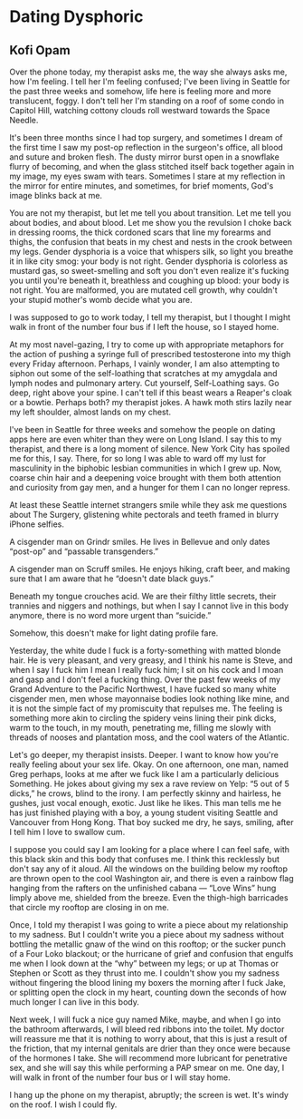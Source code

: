 # Dating Dysphoric
## Kofi Opam


Over the phone today, my therapist asks me, the way she always asks me, how I'm feeling. I tell her I'm feeling confused; I've been living in Seattle for the past three weeks and somehow, life here is feeling more and more translucent, foggy. I don't tell her I'm standing on a roof of some condo in Capitol Hill, watching cottony clouds roll westward towards the Space Needle.

It's been three months since I had top surgery, and sometimes I dream of the first time I saw my  post-op reflection in the surgeon's office, all blood and suture and broken flesh. The dusty mirror burst open in a snowflake flurry of becoming, and when the glass stitched itself back together again in my image, my eyes swam with tears. Sometimes I stare at my reflection in the mirror for entire minutes, and sometimes, for brief moments, God's image blinks back at me.

You are not my therapist, but let me tell you about transition. Let me tell you about bodies, and about blood. Let me show you the revulsion I choke back in dressing rooms, the thick cordoned scars that line my forearms and thighs, the confusion that beats in my chest and nests in the crook between my legs. Gender dysphoria is a voice that whispers silk, so light you breathe it in like city smog: your body is not right. Gender dysphoria is colorless as mustard gas, so sweet-smelling and soft you don't even realize it's fucking you until you're beneath it, breathless and coughing up blood: your body is not right. You are malformed, you are mutated cell growth, why couldn't your stupid mother's womb decide what you are.

I was supposed to go to work today, I tell my therapist, but I thought I might walk in front of the number four bus if I left the house, so I stayed home.

At my most navel-gazing, I try to come up with appropriate metaphors for the action of pushing a syringe full of prescribed testosterone into my thigh every Friday afternoon. Perhaps, I vainly wonder, I am also attempting to siphon out some of the self-loathing that scratches at my amygdala and lymph nodes and pulmonary artery. Cut yourself, Self-Loathing says. Go deep, right above your spine. I can't tell if this beast wears a Reaper's cloak or a bowtie. Perhaps both? my therapist jokes. A hawk moth stirs lazily near my left shoulder, almost lands on my chest.

I've been in Seattle for three weeks and somehow the people on dating apps here are even whiter than they were on Long Island. I say this to my therapist, and there is a long moment of silence. New York City has spoiled me for this, I say. There, for so long I was able to ward off my lust for masculinity in the biphobic lesbian communities in which I grew up. Now, coarse chin hair and a deepening voice brought with them both attention and curiosity from gay men, and a hunger for them I can no longer repress.

At least these Seattle internet strangers smile while they ask me questions about The Surgery, glistening white pectorals and teeth framed in blurry iPhone selfies.

A cisgender man on Grindr smiles. He lives in Bellevue and only dates “post-op” and “passable transgenders.”

A cisgender man on Scruff smiles. He enjoys hiking, craft beer, and making sure that I am aware that he “doesn't date black guys.”

Beneath my tongue crouches acid. We are their filthy little secrets, their trannies and niggers and nothings, but when I say I cannot live in this body anymore, there is no word more urgent than “suicide.”

Somehow, this doesn't make for light dating profile fare.

Yesterday, the white dude I fuck is a forty-something with matted blonde hair. He is very pleasant, and very greasy, and I think his name is Steve, and when I say I fuck him I mean I really fuck him; I sit on his cock and I moan and gasp and I don't feel a fucking thing. Over the past few weeks of my Grand Adventure to the Pacific Northwest, I have fucked so many white cisgender men, men whose mayonnaise bodies look nothing like mine, and it is not the simple fact of my promiscuity that repulses me. The feeling is something more akin to circling the spidery veins lining their pink dicks, warm to the touch, in my mouth, penetrating me, filling me slowly with threads of nooses and plantation moss, and the cool waters of the Atlantic.

Let's go deeper, my therapist insists. Deeper. I want to know how you're really feeling about your sex life. Okay. On one afternoon, one man, named Greg perhaps, looks at me after we fuck like I am a particularly delicious Something. He jokes about giving my sex a rave review on Yelp: “5 out of 5 dicks,” he crows, blind to the irony. I am perfectly skinny and hairless, he gushes, just vocal enough, exotic. Just like he likes. This man tells me he has just finished playing with a boy, a young student visiting Seattle and Vancouver from Hong Kong. That boy sucked me dry, he says, smiling, after I tell him I love to swallow cum.

I suppose you could say I am looking for a place where I can feel safe, with this black skin and this body that confuses me. I think this recklessly but don't say any of it aloud. All the windows on the building below my rooftop are thrown open to the cool Washington air, and there is even a rainbow flag hanging from the rafters on the unfinished cabana — “Love Wins” hung limply above me, shielded from the breeze. Even the thigh-high barricades that circle my rooftop are closing in on me.

Once, I told my therapist I was going to write a piece about my relationship to my sadness. But I couldn't write you a piece about my sadness without bottling the metallic gnaw of the wind on this rooftop; or the sucker punch of a Four Loko blackout; or the hurricane of grief and confusion that engulfs me when I look down at the “why” between my legs; or up at Thomas or Stephen or Scott as they thrust into me. I couldn't show you my sadness without fingering the blood lining my boxers the morning after I fuck Jake, or splitting open the clock in my heart, counting down the seconds of how much longer I can live in this body.

Next week, I will fuck a nice guy named Mike, maybe, and when I go into the bathroom afterwards, I will bleed red ribbons into the toilet. My doctor will reassure me that it is nothing to worry about, that this is just a result of the friction, that my internal genitals are drier than they once were because of the hormones I take. She will recommend more lubricant for penetrative sex, and she will say this while performing a PAP smear on me. One day, I will walk in front of the number four bus or I will stay home.

I hang up the phone on my therapist, abruptly; the screen is wet. It's windy on the roof. I wish I could fly.
